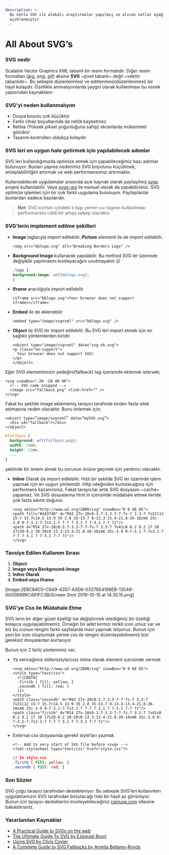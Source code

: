 ```yaml
---
description: >-
  Bu notta SVG ile alakalı araştırmalar yapılmış ve alınan notlar aşağıda
  açıklanmıştır
---
```


# All About SVG’s

### SVG nedir

Scalable Vector Graphics XML tabanlı bir resim formatıdır. Diğer resim formatları \(_jpg_, _png_, _gif_\) aksine **SVG** ~pixel tabanlı~ değil ~vektör tabanlıdır~. Bu sebeple düzenlenmesi ve editlenmesi\(düzenlenmesi\) bir hayli kolaydır. Özellikle animasyonlarda yaygın olarak kullanılması bu esnek yapısından kaynaklanır.

### SVG’yi neden kullanmalıyım

* Dosya boyutu çok küçüktür
* Farklı cihaz boyutlarında da netlik kaybetmez
* Retina \(Yüksek piksel yoğunluğuna sahip\) ekranlarda mükemmel gözükür
* Tasarım kontrolleri oldukça kolaydır

### SVG leri en uygun hale getirmek için yapılabilecek adımlar

SVG leri kullandığımızda optimize etmek için yapabileceğimiz bazı adımlar bulunuyor. Bunları yapma nedenimiz SVG boyutunu küçültmek, anlaşılabilirliğini artırmak ve web performansımızı artırmaktır.

Kullanılabilecek uygulamalar arasında açık kaynak olarak paylaşılmış [svgo](https://github.com/svg/svgo) projesi kullanılabilir. Veya [svgo-gui](https://github.com/svg/svgo-gui) ile manuel olarak da yapabilirsiniz. SVG optimize işlemleri için bir çok farklı uygulama bulunuyor. Paylaşılanlar bunlardan sadece bazılarıdır.

> **Not**: SVG iconları içindeki `b` tagı yerine `use` tagının kullanılması performansta ciddi bir artışa sebep olacaktır.

### SVG’lerin implement edilme şekilleri

* **Image** taglarıyla import edilebilir. **Picture** elementi ile de import edilebilir.

  ```markup
  <img src="bblogo.svg" alt="Breaking Borders Logo" />
  ```

* **Background Image** kullanarak yapılabilir. Bu method SVG ler üzerinde değişiklik yapılmasını kısıtlayacağını unutmayalım 😉

  ```css
  .logo {
  background-image: url(bblogo.svg);
  }
  ```

* **Iframe** aracılığıyla import edilebilir

  ```markup
  <iframe src="bblogo.svg">Your browser does not support iframes</iframe>
  ```

* **Embed** ile de eklenebilir

  ```markup
  <embed type="image/svg+xml" src="bblogo.svg" />
  ```

* **Object** ile SVG ler import edilebilir. Bu SVG leri import etmek için en sağlıklı yöntemlerden biridir.

  ```markup
  <object type="image/svg+xml" data="svg-ok.svg">
  <p class="no-support">
    Your browser does not support SVG!
  </p>
  </object>
  ```

Eğer SVG elementimizin yedeğini\(fallback\) tag içerisinde eklemek istersek;

```markup
<svg viewBox="-20 -20 40 40">
  <!-- SVG code snipped -->
  <image src="fallback.png" xlink:href="" />
</svg>
```

Fakat bu şekilde image eklememiş tarayıcı tarafında birden fazla istek atılmasına neden olacaktır. Bunu önlemek için;

```markup
<object type=”image/svg+xml” data=”mySVG.svg”>
  <div id="fallback"></div>
</object>
```

```css
#fallback {
  background: url(fallback.png);
  width: 15em;
  height: 12em;
  ...
}
```

şeklinde bir önlem almak bu sorunun önüne geçmek için yardımcı olacaktır.

* **Inline** Olarak da import edilebilir. Hızlı bir şekilde SVG ler üzerinde işlem yapmak için en uygun yöntemdir. Http isteğinden kurtulacağınız için performans kazanırsınız. Fakat tarayıcılar artık SVG dosyasını ~cache~ yapamaz. Ve SVG dosyalarına html in içerisinde müdahale etmek ileride çok fazla sıkıntı doğurur.

  ```markup
  <svg xmlns="http://www.w3.org/2000/svg" viewBox="0 0 68 65">
  <path fill="#1A374D" d="M42 27v-20c0-3.7-3.3-7-7-7s-7 3.3-7 7v21l12 15-7 15.7c14.5 13.9 35 2.8 35-13.7 0-13.3-13.4-21.8-26-18zm6 25c-3.9 0-7-3.1-7-7s3.1-7 7-7 7 3.1 7 7-3.1 7-7 7z"/>
  <path d="M14 27v-20c0-3.7-3.3-7-7-7s-7 3.3-7 7v41c0 8.2 9.2 17 20 17s20-9.2 20-20c0-13.3-13.4-21.8-26-18zm6 25c-3.9 0-7-3.1-7-7s3.1-7 7-7 7 3.1 7 7-3.1 7-7 7z"/>
  </svg>
  ```

### Tavsiye Edilen Kullanım Sırası

1. **Object**
2. **Image veya Background-Image**
3. **Inline Olarak**
4. **Embed veya iframe**

\[image:2E8C84C0-C649-4357-A3D6-0327654198EB-13548-00006999C481FC3B/Screen Shot 2019-10-15 at 14.30.15.png\]

### SVG’ye Css ile Müdahale Etme

SVG lerin bir diğer güzel özelliği ise değiştirmek istediğimiz bir özelliği kolayca uygulayabilmemiz. Örneğin bir adet kırmızı renkli icon umuz var ve biz bu iconun rengini farklı sayfalarda mavi yapmak istiyoruz. Bunun için yeni bir icon oluşturmak yerine css ile rengini düzenleyebilmemiz bizi gereksiz dosyalardan kurtarıyor.

Bunun için 2 türlü yöntemimiz var;

* Ya vericeğimiz stilleri\(style/css\) inline olarak element içerisinde vermek

  ```markup
  <svg xmlns="http://www.w3.org/2000/svg" viewBox="0 0 68 65">
  <style type="text/css">
    <![CDATA[
    .firstb { fill: yellow; }
    .secondb { fill: red; }
    ]]>
  </style>
  <path class="secondb" d="M42 27v-20c0-3.7-3.3-7-7-7s-7 3.3-7 7v21l12 15-7 15.7c14.5 13.9 35 2.8 35-13.7 0-13.3-13.4-21.8-26-18zm6 25c-3.9 0-7-3.1-7-7s3.1-7 7-7 7 3.1 7 7-3.1 7-7 7z"/>
  <path class="firstb" d="M14 27v-20c0-3.7-3.3-7-7-7s-7 3.3-7 7v41c0 8.2 9.2 17 20 17s20-9.2 20-20c0-13.3-13.4-21.8-26-18zm6 25c-3.9 0-7-3.1-7-7s3.1-7 7-7 7 3.1 7 7-3.1 7-7 7z"/>
  </svg>
  ```

* External css dosyasında gerekli style’ları yazmak

  ```markup
  <!-- Add to very start of SVG file before <svg> -->
  <?xml-stylesheet type="text/css" href="style.css"?>
  ```

  ```css
  // In style.css
  .firstb { fill: yellow; }
  .secondb { fill: red; }
  ```

### Son Sözler

SVG çoğu tarayıcı tarafından destekleniyor. Bu sebeple SVG’leri kullanırken uygulamamızın SVG tarafından bozulacağı riski bir hayli az görünüyor. Bunun için tarayıcı desteklerini inceleyebileceğiniz [caniuse.com](https://caniuse.com/#search=svg) sitesine bakabilirsiniz.

### Yararlanılan Kaynaklar

* [A Practical Guide to SVGs on the web](https://svgontheweb.com)
* [The Ultimate Guide To SVG by  Ezequiel Bruni](https://www.webdesignerdepot.com/2015/01/the-ultimate-guide-to-svg/)
* [ Using SVG by Chris Coyier ](https://css-tricks.com/using-svg/)
* [A Complete Guide to SVG Fallbacks by Amelia Bellamy-Royds](https://css-tricks.com/a-complete-guide-to-svg-fallbacks/)

## 

